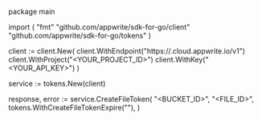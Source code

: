 package main

import (
    "fmt"
    "github.com/appwrite/sdk-for-go/client"
    "github.com/appwrite/sdk-for-go/tokens"
)

client := client.New(
    client.WithEndpoint("https://<REGION>.cloud.appwrite.io/v1")
    client.WithProject("<YOUR_PROJECT_ID>")
    client.WithKey("<YOUR_API_KEY>")
)

service := tokens.New(client)

response, error := service.CreateFileToken(
    "<BUCKET_ID>",
    "<FILE_ID>",
    tokens.WithCreateFileTokenExpire(""),
)
